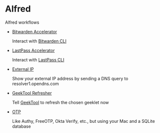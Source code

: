 # Alfred

Alfred workflows

- [Bitwarden Accelerator](https://github.com/ajrosen/Alfred/tree/master/Bitwarden%20Accelerator)

  Interact with [Bitwarden CLI](https://bitwarden.com/help/cli/)

- [LastPass Accelerator](https://github.com/ajrosen/Alfred/tree/master/LastPass%20Accelerator)

  Interact with [LastPass CLI](https://github.com/lastpass/lastpass-cli)

- [External IP](https://github.com/ajrosen/Alfred/tree/master/External%20IP)

  Show your external IP address by sending a DNS query to resolver1.opendns.com

- [GeekTool Refresher](https://github.com/ajrosen/Alfred/tree/master/GeekTool%20Refresher)

  Tell [GeekTool](https://www.tynsoe.org/geektool/) to refresh the chosen geeklet now

- [OTP](https://github.com/ajrosen/Alfred/tree/master/OTP)

  Like Authy, FreeOTP, Okta Verify, etc., but using your Mac and a SQLite database
